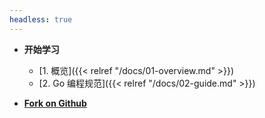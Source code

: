 ```yaml
---
headless: true
---
```


- **开始学习**
  - [1. 概览]({{< relref "/docs/01-overview.md" >}})
  - [2. Go 编程规范]({{< relref "/docs/02-guide.md" >}})

- [**Fork on Github**](https://github.com/gocn/styleguide)
